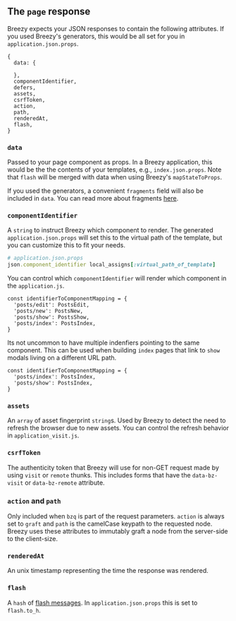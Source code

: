 ## The `page` response
Breezy expects your JSON responses to contain the following attributes. If you used Breezy's generators, this would be all set for you in `application.json.props`.

```
{
  data: {

  },
  componentIdentifier,
  defers,
  assets,
  csrfToken,
  action,
  path,
  renderedAt,
  flash,
}
```

### `data`
Passed to your page component as props. In a Breezy application, this would be the the contents of your templates, e.g., `index.json.props`. Note that `flash` will be merged with data when using Breezy's `mapStateToProps`.

If you used the generators, a convenient `fragments` field will also be included in `data`. You can read more about fragments [here](docs/updating-fragments).

### `componentIdentifier`
A `string` to instruct Breezy which component to render. The generated `application.json.props` will set this to the virtual path of the template, but you can customize this to fit your needs.

```ruby
# application.json.props
json.component_identifier local_assigns[:virtual_path_of_template]
```

You can control which `componentIdentifier` will render which component in the `application.js`.

```
const identifierToComponentMapping = {
  'posts/edit': PostsEdit,
  'posts/new': PostsNew,
  'posts/show': PostsShow,
  'posts/index': PostsIndex,
}
```

Its not uncommon to have multiple indenfiers pointing to the same component. This can be used when building `index` pages that link to `show ` modals living on a different URL path.

```
const identifierToComponentMapping = {
  'posts/index': PostsIndex,
  'posts/show': PostsIndex,
}
```

### `assets`
An `array` of asset fingerprint `string`s. Used by Breezy to detect the need to refresh the browser due to new assets. You can control the refresh behavior in `application_visit.js`.

### `csrfToken`
The authenticity token that Breezy will use for non-GET request made by using `visit` or `remote` thunks. This includes forms that have the `data-bz-visit` or `data-bz-remote` attribute.

### `action` and `path`
Only included when `bzq` is part of the request parameters. `action` is always set to `graft` and `path` is the camelCase keypath to the requested node. Breezy uses these attributes to immutably graft a node from the server-side to the client-size.

### `renderedAt`
An unix timestamp representing the time the response was rendered.

### `flash`
A `hash` of [flash messages](./rails.md#rails-flash). In `application.json.props` this is set to `flash.to_h`.

